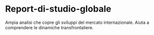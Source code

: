# Report-di-studio-globale
Ampia analisi che copre gli sviluppi del mercato internazionale. Aiuta a comprendere le dinamiche transfrontaliere.
